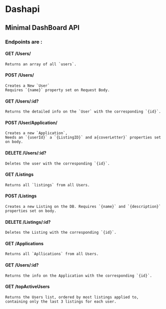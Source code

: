 # Dashapi
## Minimal DashBoard API


### Endpoints are :
  #### GET /Users/
    Returns an array of all `users`.

  #### POST /Users/
    Creates a New `User`
    Requires `{name}` property set on Request Body.

  #### GET /Users/:id?
    Returns the detailed info on the `User` with the corresponding `{id}`.
  
  #### POST /User/Application/
    Creates a new `Application`,
    Needs an `{userId}` a `{ListingID}` and a{coverLetter}` properties set on body.

  #### DELETE /Users/:id?
    Deletes the user with the corresponding `{id}`.

  #### GET /Listings
    Returns all `listings` from all Users.

  #### POST /Listings
    Creates a new Listing on the DB. Requires `{name}` and `{description}` properties set on body.

  #### DELETE /Listings/:id?
    Deletes the Listing with the corresponding `{id}`.

  #### GET /Applications
    Returns all `Apllications` from all Users.
    
  #### GET /Users/:id?
    Returns the info on the Application with the corresponding `{id}`.

  #### GET /topActiveUsers
    Returns the Users list, ordered by most listings applied to, containing only the last 3 listings for each user.